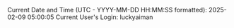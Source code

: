 Current Date and Time (UTC - YYYY-MM-DD HH:MM:SS formatted): 2025-02-09 05:00:05
Current User's Login: luckyaiman
